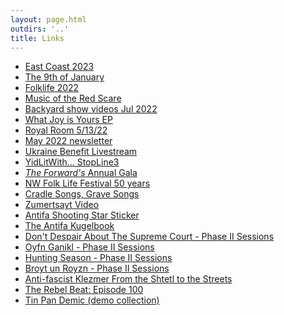 ```yaml
---
layout: page.html
outdirs: '..'
title: Links
---
```

<div id="linklist">
		<ul>
			<a href='https://mailchi.mp/c8d961b34278/nyc-philly-boston-montreal-oh-my'><li>East Coast 2023</li></a>
			<a href='https://youtu.be/uKQvfM3zydo'><li>The 9th of January</li></a>
			<a href='https://on.soundcloud.com/tSqDw'><li>Folklife 2022</li></a>
			<a href='https://www.youtube.com/watch?v=noIth4N2kEg&themeRefresh=1'><li>Music of the Red Scare</li></a>
			<a href='https://www.youtube.com/watch?v=qENj2Xw_BRk&list=PLlvwhydanVuyj1cYC0KW62UUBMBatEeaX'><li>Backyard show videos Jul 2022</li></a>
			<a href='https://brivele.bandcamp.com/album/what-joy-is-yours'><li>What Joy is Yours EP</li></a>
			<a href='https://www.strangertickets.com/events/122060147/shpilkis-with-special-guest-dan-blacksberg-brivele-kesselgarden'><li>Royal Room 5/13/22</li></a>
			<a href='https://mailchi.mp/cc544f5feef4/nu-music'><li>May 2022 newsletter</li></a>
			<a href='https://youtu.be/HpP_YvWuNuw?t=244'><li>Ukraine Benefit Livestream</li></a>
			<a href='https://www.tickettailor.com/events/radyiddish/609974'><li>YidLitWith... StopLine3</li></a>
			<a href='https://give.forward.com/event/the-forward-presents-have-i-got-a-story-for-you/e345939'><li><em>The Forward's</em> Annual Gala</li></a>
			<a href='https://www.nwfolklife.org/festival/music/brivele.html'><li>NW Folk Life Festival 50 years</li></a>
			<a href='https://brivele.bandcamp.com/album/cradle-songs-grave-songs'><li>Cradle Songs, Grave Songs</li></a>
			<a href='https://youtu.be/vPQsGNjtdo4'><li>Zumertsayt Video</li></a>
			<a href='https://brivele.bandcamp.com/merch/antifa-shooting-star-sticker'><li>Antifa Shooting Star Sticker</li></a>
			<a href='https://brivele.bandcamp.com/merch/the-antifa-kugelbook'><li>The Antifa Kugelbook</li></a>
			<a href='https://www.youtube.com/watch?v=TtwMwY2GLZ4'><li>Don't Despair About The Supreme Court - Phase II Sessions</li></a>
			<a href='https://www.youtube.com/watch?v=QkADPtTxj7o'><li>Oyfn Ganikl - Phase II Sessions</li></a>
			<a href='https://www.youtube.com/watch?v=Zc2wqXhd2yY'><li>Hunting Season - Phase II Sessions</li></a>
			<a href='https://www.youtube.com/watch?v=56Khk1YidTA'><li>Broyt un Royzn - Phase II Sessions</li></a>
			<a href='https://www.youtube.com/watch?v=--bTy5dWDK0'><li>Anti-fascist Klezmer From the Shtetl to the Streets</li></a>
			<a href='https://anchor.fm/rebelbeatradio/episodes/100-A-Mayday-Love-Letter-and-Collective-Playlist-edfart'><li>The Rebel Beat: Episode 100</li></a>
			<a href='https://soundcloud.com/brivele'><li>Tin Pan Demic (demo collection)</li></a>
		</ul>
	</div>